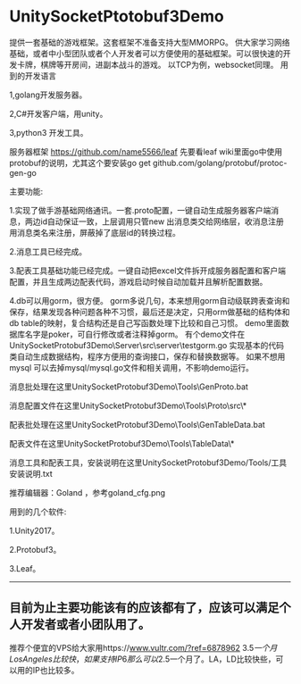 
# UnitySocketPtotobuf3Demo
提供一套基础的游戏框架。这套框架不准备支持大型MMORPG。
供大家学习网络基础，或者中小型团队或者个人开发者可以方便使用的基础框架。可以很快速的开发卡牌，棋牌等开房间，进副本战斗的游戏。
以TCP为例，websocket同理。
用到的开发语言

1,golang开发服务器。

2,C#开发客户端，用unity。

3,python3 开发工具。

服务器框架
https://github.com/name5566/leaf
先要看leaf wiki里面go中使用protobuf的说明，尤其这个要安装go get github.com/golang/protobuf/protoc-gen-go

主要功能:

1.实现了做手游基础网络通讯。一套.proto配置，一键自动生成服务器客户端消息，两边id自动保证一致，上层调用只管new 出消息类交给网络层，收消息注册用消息类名来注册，屏蔽掉了底层id的转换过程。

2.消息工具已经完成。

3.配表工具基础功能已经完成。一键自动把excel文件拆开成服务器配置和客户端配置，并且生成两边配表代码，游戏启动时候自动加载并且解析配置数据。

4.db可以用gorm，很方便。
gorm多说几句，本来想用gorm自动级联跨表查询和保存，结果发现各种问题各种不习惯，最后还是决定，只用orm做基础的结构体和db table的映射，复合结构还是自己写函数处理下比较和自己习惯。
demo里面数据库名字是poker，可自行修改或者注释掉gorm。
有个demo文件在UnitySocketProtobuf3Demo\Server\src\server\testgorm.go 实现基本的代码类自动生成数据结构，程序方便用的查询接口，保存和替换数据等。
如果不想用mysql 可以去掉mysql/mysql.go文件和相关调用，不影响demo运行。

消息批处理在这里UnitySocketProtobuf3Demo\Tools\GenProto.bat

消息配置文件在这里UnitySocketProtobuf3Demo\Tools\Proto\src\\*

配表批处理在这里UnitySocketProtobuf3Demo\Tools\GenTableData.bat

配表文件在这里UnitySocketProtobuf3Demo\Tools\TableData\\*

消息工具和配表工具，安装说明在这里UnitySocketProtobuf3Demo/Tools/工具安装说明.txt

推荐编辑器：Goland ，参考goland_cfg.png


用到的几个软件:

1.Unity2017。

2.Protobuf3。

3.Leaf。

------------------------------------------
目前为止主要功能该有的应该都有了，应该可以满足个人开发者或者小团队用了。
----------------------------------------
推荐个便宜的VPS给大家用https://www.vultr.com/?ref=6878962  $3.5一个月LosAngeles比较快，如果支持IP6那么可以$2.5一个月了。LA，LD比较快些，可以用的IP也比较多。
